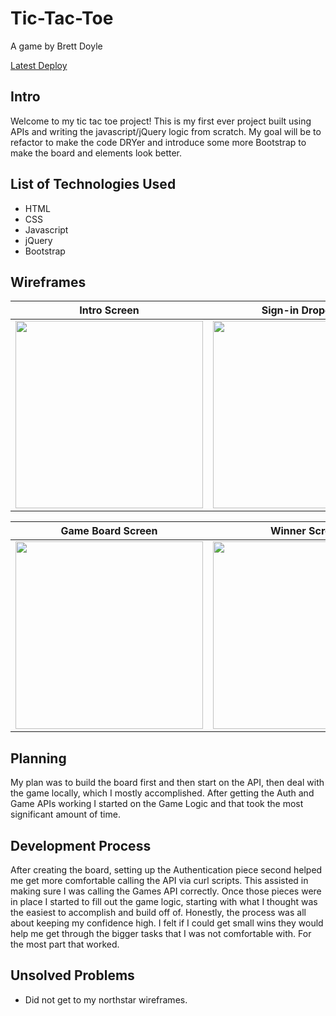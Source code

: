 # **Tic-Tac-Toe**
A game by Brett Doyle

[Latest Deploy](https://brettdoyle44.github.io/tic-tac-toe/)

## Intro

Welcome to my tic tac toe project! This is my first ever project built using APIs and writing the javascript/jQuery logic from scratch. My goal will be to refactor to make the code DRYer and introduce some more Bootstrap to make the board and elements look better.

## List of Technologies Used

* HTML
* CSS
* Javascript
* jQuery
* Bootstrap

## Wireframes
|Intro Screen|Sign-in Dropdown|
|------------|------------|
|<img src="https://i.imgur.com/AUrLkon.jpg" width="300">|<img src="https://imgur.com/0nZyDXZ.jpg" width="300">|

|Game Board Screen|Winner Screen|
|------------|------------|
|<img src="https://imgur.com/cGJXEiu.jpg" width="300">|<img src="https://imgur.com/B8XpwRr.jpg" width="300">|

## Planning

My plan was to build the board first and then start on the API, then deal with the game locally, which I mostly accomplished. After getting the Auth and Game APIs working I started on the Game Logic and that took the most significant amount of time.

## Development Process

After creating the board, setting up the Authentication piece second helped me get more comfortable calling the API via curl scripts. This assisted in making sure I was calling the Games API correctly. Once those pieces were in place I started to fill out the game logic, starting with what I thought was the easiest to accomplish and build off of. Honestly, the process was all about keeping my confidence high. I felt if I could get small wins they would help me get through the bigger tasks that I was not comfortable with. For the most part that worked.

## Unsolved Problems

* Did not get to my northstar wireframes.
